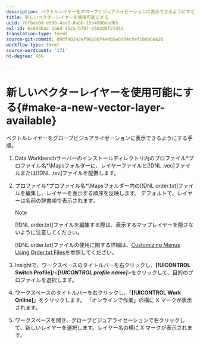 ```yaml
---
description: ベクトルレイヤーをグローブビジュアライゼーションに表示できるようにする手順。
title: 新しいベクターレイヤーを使用可能にする
uuid: 7bfbae0d-e5db-4aa2-8a8b-15b4980aadb5
exl-id: 6c084bac-1a6d-452a-bf07-e502d0f2145a
translation-type: tm+mt
source-git-commit: d9df90242ef96188f4e4b5e6d04cfef196b0a628
workflow-type: tm+mt
source-wordcount: '171'
ht-degree: 45%

---
```


# 新しいベクターレイヤーを使用可能にする{#make-a-new-vector-layer-available}

ベクトルレイヤーをグローブビジュアライゼーションに表示できるようにする手順。

1. Data Workbenchサーバーのインストールディレクトリ内のプロファイル\*プロファイル名*\Mapsフォルダーに、レイヤーファイルと[!DNL .vec]ファイルまたは[!DNL .tsv]ファイルを配置します。
1. プロファイル\*プロファイル名*\Mapsフォルダー内の[!DNL order.txt]ファイルを編集し、レイヤーを表示する順序を反映します。 デフォルトで、レイヤーは名前の辞書順で表示されます。

   >[!NOTE]
   >
   >[!DNL order.txt]ファイルを編集する際は、表示するマップレイヤーを隠さないように注意してください。

   [!DNL order.txt]ファイルの使用に関する詳細は、[Customizing Menus Using Order.txt Files](../../../../home/c-get-started/c-intf-anlys-ftrs/c-ctm-menus/t-cstm-menus-ordr-files.md#task-a391800a8dd444deb3e1516d5189f999)を参照してください。

1. Insightで、ワークスペースのタイトルバーを右クリックし、**[!UICONTROL Switch Profile]**/*&lt;**[!UICONTROL profile name]**>*&#x200B;をクリックして、目的のプロファイルを選択します。
1. ワークスペースのタイトルバーを右クリックし、「**[!UICONTROL Work Online]**」をクリックします。 「オンラインで作業」の横に X マークが表示されます。
1. ワークスペースを開き、グローブビジュアライゼーションで右クリックして、新しいレイヤーを選択します。レイヤー名の横に X マークが表示されます。
